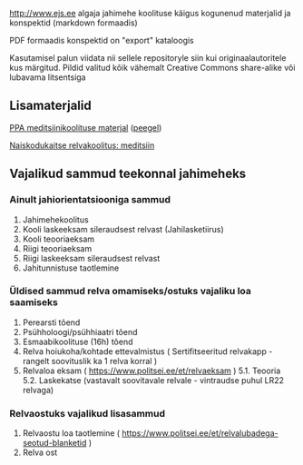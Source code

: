 http://www.ejs.ee algaja jahimehe koolituse käigus kogunenud materjalid ja konspektid (markdown formaadis)

PDF formaadis konspektid on "export" kataloogis

Kasutamisel palun viidata nii sellele repositoryle siin kui originaalautoritele kus märgitud.
Pildid valitud kõik vähemalt Creative Commons share-alike või lubavama litsentsiga

## Lisamaterjalid
[PPA meditsiinikoolituse materjal](https://www2.politsei.ee/dotAsset/557499.pdf) ([peegel](https://github.com/dmonizer/jahimehekoolitus/blob/master/materjalid/Esmaabi-Andrus_Lehtmets.pdf))

[Naiskodukaitse relvakoolitus: meditsiin](https://www.naiskodukaitse.ee/Materjale_relvaatesteerimise_meditsiiniulesandeks_1225)

## Vajalikud sammud teekonnal jahimeheks

### Ainult jahiorientatsiooniga sammud
1. Jahimehekoolitus
2. Kooli laskeeksam sileraudsest relvast (Jahilasketiirus)
3. Kooli teooriaeksam
4. Riigi teooriaeksam
5. Riigi laskeeksam sileraudsest relvast
6. Jahitunnistuse taotlemine

### Üldised sammud relva omamiseks/ostuks vajaliku loa saamiseks
1. Perearsti tõend
2. Psühholoogi/psühhiaatri tõend
3. Esmaabikoolituse (16h) tõend 
4. Relva hoiukoha/kohtade ettevalmistus ( Sertifitseeritud relvakapp - rangelt soovituslik ka 1 relva korral )
5. Relvaloa eksam ( https://www.politsei.ee/et/relvaeksam )
   5.1. Teooria   
   5.2. Laskekatse (vastavalt soovitavale relvale - vintraudse puhul LR22 relvaga)


### Relvaostuks vajalikud lisasammud
1. Relvaostu loa taotlemine ( https://www.politsei.ee/et/relvalubadega-seotud-blanketid )
2. Relva ost


